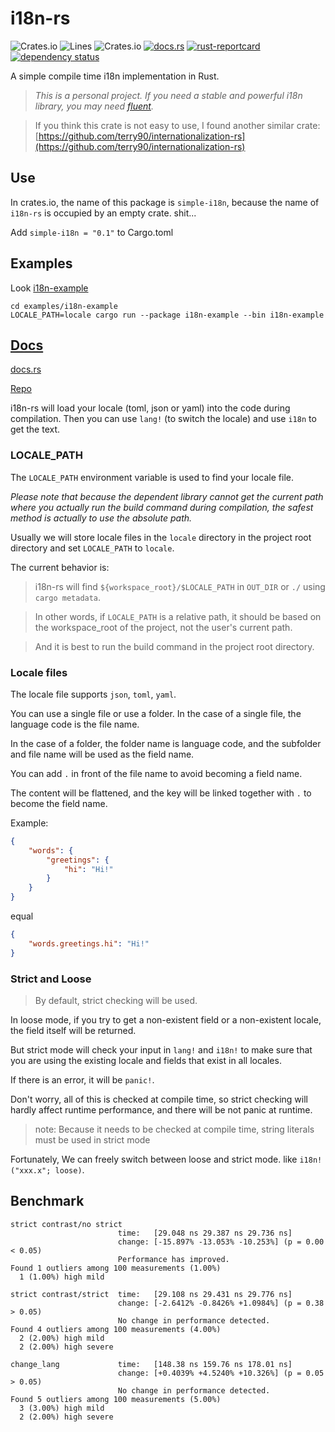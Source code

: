 # i18n-rs

![Crates.io](https://img.shields.io/crates/d/simple-i18n?style=flat-square)
![Lines](https://img.shields.io/tokei/lines/github/juzi5201314/i18n-rs?style=flat-square)
![Crates.io](https://img.shields.io/crates/l/simple-i18n?style=flat-square)
[![docs.rs](https://docs.rs/simple-i18n/badge.svg)](https://docs.rs/simple-i18n)
[![rust-reportcard](https://rust-reportcard.xuri.me/badge/github.com/juzi5201314/i18n-rs)](https://rust-reportcard.xuri.me/report/github.com/juzi5201314/i18n-rs)
[![dependency status](https://deps.rs/repo/github/juzi5201314/i18n-rs/status.svg)](https://deps.rs/repo/github/juzi5201314/i18n-rs)

A simple compile time i18n implementation in Rust.

> *This is a personal project.
If you need a stable and powerful i18n library, 
you may need [fluent](https://github.com/projectfluent/fluent-rs).*

> If you think this crate is not easy to use, I found another similar crate: [https://github.com/terry90/internationalization-rs](https://github.com/terry90/internationalization-rs)

## Use
In crates.io, the name of this package is `simple-i18n`, because the name of `i18n-rs` is occupied by an empty crate. shit...

Add `simple-i18n = "0.1"` to Cargo.toml

## Examples
Look [i18n-example](./examples/i18n-example)
```shell
cd examples/i18n-example
LOCALE_PATH=locale cargo run --package i18n-example --bin i18n-example
```

## [Docs](https://docs.rs/simple-i18n)
[docs.rs](https://docs.rs/simple-i18n)

[Repo](https://github.com/juzi5201314/i18n-rs)

i18n-rs will load your locale (toml, json or yaml) into the code during compilation.
Then you can use `lang!` (to switch the locale) and use `i18n` to get the text.

### LOCALE_PATH

The `LOCALE_PATH` environment variable is used to find your locale file.

*Please note that because the dependent library cannot get the current path where you actually run the build command during compilation, the safest method is actually to use the absolute path.*

Usually we will store locale files in the `locale` directory in the project root directory and set `LOCALE_PATH` to `locale`.

The current behavior is:

>i18n-rs will find `${workspace_root}/$LOCALE_PATH` in `OUT_DIR` or `./` using `cargo metadata`.

>In other words, if `LOCALE_PATH` is a relative path, it should be based on the workspace_root of the project, not the user's current path.

>And it is best to run the build command in the project root directory.

### Locale files
The locale file supports `json`, `toml`, `yaml`.

You can use a single file or use a folder. In the case of a single file, the language code is the file name.

In the case of a folder, the folder name is language code, and the subfolder and file name will be used as the field name.

You can add `.` in front of the file name to avoid becoming a field name.

The content will be flattened, and the key will be linked together with `.` to become the field name.

Example:
```json
{
    "words": {
        "greetings": {
            "hi": "Hi!"
        }
    }
}
```
equal
```json
{
    "words.greetings.hi": "Hi!"
}
```

### Strict and Loose
> By default, strict checking will be used.

In loose mode, if you try to get a non-existent field or a non-existent locale, the field itself will be returned.

But strict mode will check your input in `lang!` and `i18n!` to make sure that you are using the existing locale and fields that exist in all locales.

If there is an error, it will be `panic!`.

Don't worry, all of this is checked at compile time,
so strict checking will hardly affect runtime performance,
and there will be not panic at runtime.

> note: Because it needs to be checked at compile time,
string literals must be used in strict mode

Fortunately, We can freely switch between loose and strict mode.
like `i18n!("xxx.x"; loose)`.

## Benchmark
```
strict contrast/no strict
                        time:   [29.048 ns 29.387 ns 29.736 ns]
                        change: [-15.897% -13.053% -10.253%] (p = 0.00 < 0.05)
                        Performance has improved.
Found 1 outliers among 100 measurements (1.00%)
  1 (1.00%) high mild
  
strict contrast/strict  time:   [29.108 ns 29.431 ns 29.776 ns]
                        change: [-2.6412% -0.8426% +1.0984%] (p = 0.38 > 0.05)
                        No change in performance detected.
Found 4 outliers among 100 measurements (4.00%)
  2 (2.00%) high mild
  2 (2.00%) high severe

change_lang             time:   [148.38 ns 159.76 ns 178.01 ns]
                        change: [+0.4039% +4.5240% +10.326%] (p = 0.05 > 0.05)
                        No change in performance detected.
Found 5 outliers among 100 measurements (5.00%)
  3 (3.00%) high mild
  2 (2.00%) high severe
```
